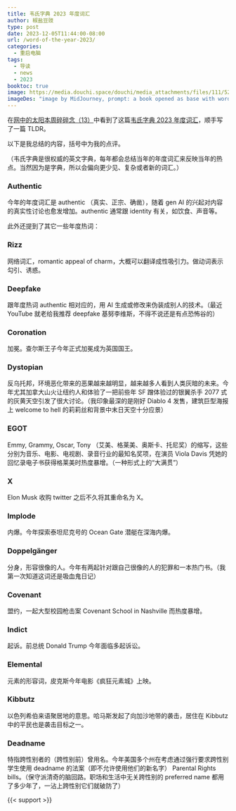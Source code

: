 ```yaml
---
title: 韦氏字典 2023 年度词汇 
author: 椒盐豆豉
type: post
date: 2023-12-05T11:44:00-08:00
url: /word-of-the-year-2023/
categories:
  - 重启电脑
tags:
  - 导读
  - news
  - 2023
booktoc: true
image: https://media.douchi.space/douchi/media_attachments/files/111/529/760/748/277/214/original/32a3465b8f01f26c.png
imageDes: "image by MidJourney, prompt: a book opened as base with words flying out, and 2023 in the background, in 3d game isometric, detailed --ar 3:2"
---
```


在[网中的太阳本周碎碎念（13）](https://wangjiawei.substack.com/p/13?utm_source=blog.douchi.space)中看到了这篇[韦氏字典 2023 年度词汇](https://www.merriam-webster.com/wordplay/word-of-the-year?utm_ource=blog.douchi.space)，顺手写了一篇 TLDR。

<!--more-->

以下是我总结的内容，括号中为我的点评。

（韦氏字典是很权威的英文字典，每年都会总结当年的年度词汇来反映当年的热点。当然因为是字典，所以会偏向更少见、复杂或者新的词汇。）

### Authentic
今年的年度词汇是 authentic （真实、正宗、确凿），随着 gen AI 的兴起对内容的真实性讨论也愈发增加。authentic 通常跟 identity 有关，如饮食、声音等。

此外还提到了其它一些年度热词：

### Rizz
网络词汇，romantic appeal of charm，大概可以翻译成性吸引力。做动词表示勾引、诱惑。

### Deepfake
跟年度热词 authentic 相对应的，用 AI 生成或修改来伪装成别人的技术。（最近 YouTube 就老给我推荐 deepfake 基努李维斯，不得不说还是有点恐怖谷的）

### Coronation
加冕。查尔斯王子今年正式加冕成为英国国王。

### Dystopian
反乌托邦，环境恶化带来的恶果越来越明显，越来越多人看到人类灰暗的未来。今年尤其加拿大山火让纽约人和体验了一把前些年 SF 蹭体验过的银翼杀手 2077 式的灰黄天空引发了很大讨论。（我印象最深的是刚好 Diablo 4 发售，建筑巨型海报上 welcome to hell 的莉莉丝和背景中末日天空十分应景）

### EGOT
Emmy, Grammy, Oscar, Tony （艾美、格莱美、奥斯卡、托尼奖）的缩写，这些分别为音乐、电影、电视剧、录音行业的最知名奖项，在演员 Viola Davis 凭她的回忆录电子书获得格莱美时热度暴增。（一种形式上的“大满贯”）

### X 
Elon Musk 收购 twitter 之后不久将其重命名为 X。

### Implode
内爆。今年探索泰坦尼克号的 Ocean Gate 潜艇在深海内爆。

### Doppelgänger
分身，形容很像的人。今年有两起针对跟自己很像的人的犯罪和一本热门书。（我第一次知道这词还是吸血鬼日记）

### Covenant
盟约，一起大型校园枪击案 Covenant School in Nashville 而热度暴增。

### Indict
起诉。前总统 Donald Trump 今年面临多起诉讼。

### Elemental
元素的形容词，皮克斯今年电影《疯狂元素城》上映。

### Kibbutz
以色列希伯来语聚居地的意思。哈马斯发起了向加沙地带的袭击，居住在 Kibbutz 中的平民也是袭击目标之一。

### Deadname
特指跨性别者的（跨性别前）曾用名。今年美国多个州在考虑通过强行要求跨性别学生使用 deadname 的法案（即不允许使用他们的新名字） Parental Rights bills。（保守派清奇的脑回路。职场和生活中无关跨性别的 preferred name 都用了多少年了，一沾上跨性别它们就破防了）


{{< support >}}
